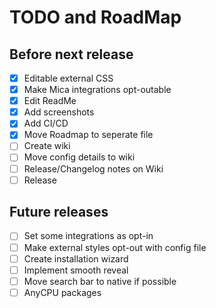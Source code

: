 # TODO and RoadMap

## Before next release
- [x] Editable external CSS
- [x] Make Mica integrations opt-outable
- [x] Edit ReadMe
- [x] Add screenshots
- [x] Add CI/CD
- [x] Move Roadmap to seperate file
- [ ] Create wiki
- [ ] Move config details to wiki
- [ ] Release/Changelog notes on Wiki
- [ ] Release

## Future releases
- [ ] Set some integrations as opt-in
- [ ] Make external styles opt-out with config file
- [ ] Create installation wizard
- [ ] Implement smooth reveal
- [ ] Move search bar to native if possible
- [ ] AnyCPU packages